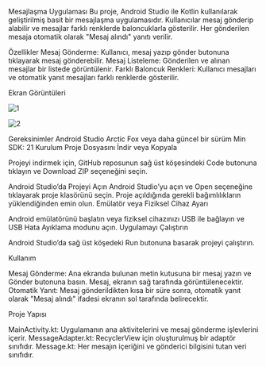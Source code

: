 Mesajlaşma Uygulaması
Bu proje, Android Studio ile Kotlin kullanılarak geliştirilmiş basit bir mesajlaşma uygulamasıdır. Kullanıcılar mesaj gönderip alabilir ve mesajlar farklı renklerde baloncuklarla gösterilir. Her gönderilen mesaja otomatik olarak "Mesaj alındı" yanıtı verilir.

Özellikler
Mesaj Gönderme: Kullanıcı, mesaj yazıp gönder butonuna tıklayarak mesaj gönderebilir.
Mesaj Listeleme: Gönderilen ve alınan mesajlar bir listede görüntülenir.
Farklı Baloncuk Renkleri: Kullanıcı mesajları ve otomatik yanıt mesajları farklı renklerde gösterilir.

Ekran Görüntüleri


![1](https://github.com/user-attachments/assets/b0047779-c664-44d1-8cd0-62fbf3fe7cef)

![2](https://github.com/user-attachments/assets/265e6297-676e-431d-8409-f57b42077604)

Gereksinimler
Android Studio Arctic Fox veya daha güncel bir sürüm
Min SDK: 21
Kurulum
Proje Dosyasını İndir veya Kopyala

Projeyi indirmek için, GitHub reposunun sağ üst köşesindeki Code butonuna tıklayın ve Download ZIP seçeneğini seçin.

Android Studio’da Projeyi Açın
Android Studio’yu açın ve Open seçeneğine tıklayarak proje klasörünü seçin.
Proje açıldığında gerekli bağımlılıkların yüklendiğinden emin olun.
Emülatör veya Fiziksel Cihaz Ayarı

Android emülatörünü başlatın veya fiziksel cihazınızı USB ile bağlayın ve USB Hata Ayıklama modunu açın.
Uygulamayı Çalıştırın

Android Studio’da sağ üst köşedeki Run butonuna basarak projeyi çalıştırın.

Kullanım

Mesaj Gönderme: Ana ekranda bulunan metin kutusuna bir mesaj yazın ve Gönder butonuna basın. Mesaj, ekranın sağ tarafında görüntülenecektir.
Otomatik Yanıt: Mesaj gönderildikten kısa bir süre sonra, otomatik yanıt olarak "Mesaj alındı" ifadesi ekranın sol tarafında belirecektir.

Proje Yapısı

MainActivity.kt: Uygulamanın ana aktivitelerini ve mesaj gönderme işlevlerini içerir.
MessageAdapter.kt: RecyclerView için oluşturulmuş bir adaptör sınıfıdır.
Message.kt: Her mesajın içeriğini ve gönderici bilgisini tutan veri sınıfıdır.

